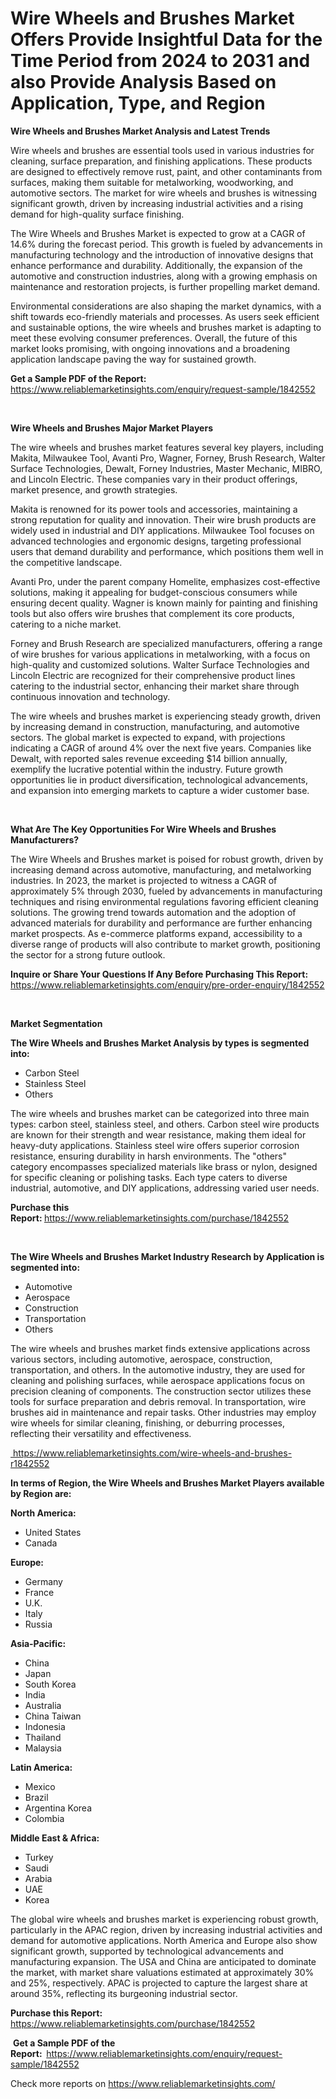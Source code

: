 <p><h1>Wire Wheels and Brushes Market Offers Provide Insightful Data for the Time Period from 2024 to 2031 and also Provide Analysis Based on Application, Type, and Region</h1></p><p><strong>Wire Wheels and Brushes Market Analysis and Latest Trends</strong></p>
<p><p>Wire wheels and brushes are essential tools used in various industries for cleaning, surface preparation, and finishing applications. These products are designed to effectively remove rust, paint, and other contaminants from surfaces, making them suitable for metalworking, woodworking, and automotive sectors. The market for wire wheels and brushes is witnessing significant growth, driven by increasing industrial activities and a rising demand for high-quality surface finishing.</p><p>The Wire Wheels and Brushes Market is expected to grow at a CAGR of 14.6% during the forecast period. This growth is fueled by advancements in manufacturing technology and the introduction of innovative designs that enhance performance and durability. Additionally, the expansion of the automotive and construction industries, along with a growing emphasis on maintenance and restoration projects, is further propelling market demand. </p><p>Environmental considerations are also shaping the market dynamics, with a shift towards eco-friendly materials and processes. As users seek efficient and sustainable options, the wire wheels and brushes market is adapting to meet these evolving consumer preferences. Overall, the future of this market looks promising, with ongoing innovations and a broadening application landscape paving the way for sustained growth.</p></p>
<p><strong>Get a Sample PDF of the Report:&nbsp;</strong> <a href="https://www.reliablemarketinsights.com/enquiry/request-sample/1842552?utm_campaign=1887&utm_medium=2&utm_source=Github&utm_content=ia&utm_term=01012025&utm_id=wire-wheels-and-brushes">https://www.reliablemarketinsights.com/enquiry/request-sample/1842552</a></p>
<p>&nbsp;</p>
<p><strong>Wire Wheels and Brushes Major Market Players</strong></p>
<p><p>The wire wheels and brushes market features several key players, including Makita, Milwaukee Tool, Avanti Pro, Wagner, Forney, Brush Research, Walter Surface Technologies, Dewalt, Forney Industries, Master Mechanic, MIBRO, and Lincoln Electric. These companies vary in their product offerings, market presence, and growth strategies.</p><p>Makita is renowned for its power tools and accessories, maintaining a strong reputation for quality and innovation. Their wire brush products are widely used in industrial and DIY applications. Milwaukee Tool focuses on advanced technologies and ergonomic designs, targeting professional users that demand durability and performance, which positions them well in the competitive landscape.</p><p>Avanti Pro, under the parent company Homelite, emphasizes cost-effective solutions, making it appealing for budget-conscious consumers while ensuring decent quality. Wagner is known mainly for painting and finishing tools but also offers wire brushes that complement its core products, catering to a niche market.</p><p>Forney and Brush Research are specialized manufacturers, offering a range of wire brushes for various applications in metalworking, with a focus on high-quality and customized solutions. Walter Surface Technologies and Lincoln Electric are recognized for their comprehensive product lines catering to the industrial sector, enhancing their market share through continuous innovation and technology.</p><p>The wire wheels and brushes market is experiencing steady growth, driven by increasing demand in construction, manufacturing, and automotive sectors. The global market is expected to expand, with projections indicating a CAGR of around 4% over the next five years. Companies like Dewalt, with reported sales revenue exceeding $14 billion annually, exemplify the lucrative potential within the industry. Future growth opportunities lie in product diversification, technological advancements, and expansion into emerging markets to capture a wider customer base.</p></p>
<p>&nbsp;</p>
<p><strong>What Are The Key Opportunities For Wire Wheels and Brushes Manufacturers?</strong></p>
<p><p>The Wire Wheels and Brushes market is poised for robust growth, driven by increasing demand across automotive, manufacturing, and metalworking industries. In 2023, the market is projected to witness a CAGR of approximately 5% through 2030, fueled by advancements in manufacturing techniques and rising environmental regulations favoring efficient cleaning solutions. The growing trend towards automation and the adoption of advanced materials for durability and performance are further enhancing market prospects. As e-commerce platforms expand, accessibility to a diverse range of products will also contribute to market growth, positioning the sector for a strong future outlook.</p></p>
<p><strong>Inquire or Share Your Questions If Any Before Purchasing This Report:</strong> <a href="https://www.reliablemarketinsights.com/enquiry/pre-order-enquiry/1842552?utm_campaign=1887&utm_medium=2&utm_source=Github&utm_content=ia&utm_term=01012025&utm_id=wire-wheels-and-brushes">https://www.reliablemarketinsights.com/enquiry/pre-order-enquiry/1842552</a></p>
<p>&nbsp;</p>
<p><strong>Market Segmentation</strong></p>
<p><strong>The Wire Wheels and Brushes Market Analysis by types is segmented into:</strong></p>
<p><ul><li>Carbon Steel</li><li>Stainless Steel</li><li>Others</li></ul></p>
<p><p>The wire wheels and brushes market can be categorized into three main types: carbon steel, stainless steel, and others. Carbon steel wire products are known for their strength and wear resistance, making them ideal for heavy-duty applications. Stainless steel wire offers superior corrosion resistance, ensuring durability in harsh environments. The "others" category encompasses specialized materials like brass or nylon, designed for specific cleaning or polishing tasks. Each type caters to diverse industrial, automotive, and DIY applications, addressing varied user needs.</p></p>
<p><strong>Purchase this Report:&nbsp;</strong><a href="https://www.reliablemarketinsights.com/purchase/1842552?utm_campaign=1887&utm_medium=2&utm_source=Github&utm_content=ia&utm_term=01012025&utm_id=wire-wheels-and-brushes">https://www.reliablemarketinsights.com/purchase/1842552</a></p>
<p>&nbsp;</p>
<p><strong>The Wire Wheels and Brushes Market Industry Research by Application is segmented into:</strong></p>
<p><ul><li>Automotive</li><li>Aerospace</li><li>Construction</li><li>Transportation</li><li>Others</li></ul></p>
<p><p>The wire wheels and brushes market finds extensive applications across various sectors, including automotive, aerospace, construction, transportation, and others. In the automotive industry, they are used for cleaning and polishing surfaces, while aerospace applications focus on precision cleaning of components. The construction sector utilizes these tools for surface preparation and debris removal. In transportation, wire brushes aid in maintenance and repair tasks. Other industries may employ wire wheels for similar cleaning, finishing, or deburring processes, reflecting their versatility and effectiveness.</p></p>
<p><a href="https://www.reliablemarketinsights.com/wire-wheels-and-brushes-r1842552?utm_campaign=1887&utm_medium=2&utm_source=Github&utm_content=ia&utm_term=01012025&utm_id=wire-wheels-and-brushes">&nbsp;https://www.reliablemarketinsights.com/wire-wheels-and-brushes-r1842552</a></p>
<p><strong>In terms of Region, the Wire Wheels and Brushes Market Players available by Region are:</strong></p>
<p>
    <p> <strong> North America: </strong>
        <ul>
            <li>United States</li>
            <li>Canada</li>
        </ul>
        </p> 
    <p> <strong> Europe: </strong>
        <ul>
            <li>Germany</li>
            <li>France</li>
            <li>U.K.</li>
            <li>Italy</li>
            <li>Russia</li>
        </ul>
        </p> 
    <p> <strong> Asia-Pacific: </strong>
        <ul>
            <li>China</li>
            <li>Japan</li>
            <li>South Korea</li>
            <li>India</li>
            <li>Australia</li>
            <li>China Taiwan</li>
            <li>Indonesia</li>
            <li>Thailand</li>
            <li>Malaysia</li>
        </ul>
        </p> 
    <p> <strong> Latin America: </strong>
        <ul>
            <li>Mexico</li>
            <li>Brazil</li>
            <li>Argentina Korea</li>
            <li>Colombia</li>
        </ul>
        </p> 
    <p> <strong> Middle East & Africa: </strong>
        <ul>
            <li>Turkey</li>
            <li>Saudi</li>
            <li>Arabia</li>
            <li>UAE</li>
            <li>Korea</li>
        </ul>
    </p>
    </p>
<p><p>The global wire wheels and brushes market is experiencing robust growth, particularly in the APAC region, driven by increasing industrial activities and demand for automotive applications. North America and Europe also show significant growth, supported by technological advancements and manufacturing expansion. The USA and China are anticipated to dominate the market, with market share valuations estimated at approximately 30% and 25%, respectively. APAC is projected to capture the largest share at around 35%, reflecting its burgeoning industrial sector.</p></p>
<p><strong>Purchase this Report: </strong><a href="https://www.reliablemarketinsights.com/purchase/1842552?utm_campaign=1887&utm_medium=2&utm_source=Github&utm_content=ia&utm_term=01012025&utm_id=wire-wheels-and-brushes">https://www.reliablemarketinsights.com/purchase/1842552</a></p>
<p>&nbsp;<strong>Get a Sample PDF of the Report:&nbsp;&nbsp;</strong><a href="https://www.reliablemarketinsights.com/enquiry/request-sample/1842552?utm_campaign=1887&utm_medium=2&utm_source=Github&utm_content=ia&utm_term=01012025&utm_id=wire-wheels-and-brushes">https://www.reliablemarketinsights.com/enquiry/request-sample/1842552</a></p>
<p><strong></strong></p>
<p>Check more reports on <a href="https://www.reliablemarketinsights.com/?utm_campaign=1887&utm_medium=2&utm_source=Github&utm_content=ia&utm_term=01012025&utm_id=wire-wheels-and-brushes">https://www.reliablemarketinsights.com/</a></p>
